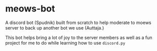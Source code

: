 # meows-bot

A discord bot (Spudnik) built from scratch to help moderate to moews server to back up another bot we use (Auttaja.) 

This bot helps bring a lot of joy to the server members as well as a fun project for me to do while learning how to use `discord.py`
